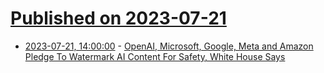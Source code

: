 # [Published on 2023-07-21](index.md)

* [2023-07-21, 14:00:00](https://yro.slashdot.org/story/23/07/21/140215/openai-microsoft-google-meta-and-amazon-pledge-to-watermark-ai-content-for-safety-white-house-says?utm_source=rss1.0mainlinkanon&utm_medium=feed) - [OpenAI, Microsoft, Google, Meta and Amazon Pledge To Watermark AI Content For Safety, White House Says](https://yro.slashdot.org/story/23/07/21/140215/openai-microsoft-google-meta-and-amazon-pledge-to-watermark-ai-content-for-safety-white-house-says?utm_source=rss1.0mainlinkanon&utm_medium=feed)
